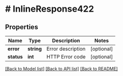 # # InlineResponse422

## Properties

Name | Type | Description | Notes
------------ | ------------- | ------------- | -------------
**error** | **string** | Error description | [optional] 
**status** | **int** | HTTP Error code | [optional] 

[[Back to Model list]](../../README.md#documentation-for-models) [[Back to API list]](../../README.md#documentation-for-api-endpoints) [[Back to README]](../../README.md)


